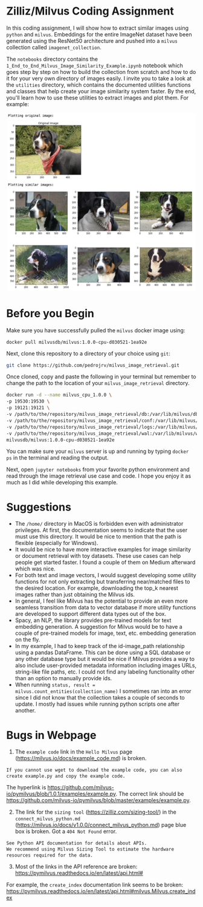 # Zilliz/Milvus Coding Assignment


In this coding assignment, I will show how to extract similar images using `python` and `milvus`. Embeddings for the entire ImageNet dataset have been generated using the ResNet50 architecture and pushed into a `milvus` collection called `imagenet_collection`. 

The `notebooks` directory contains the `1_End_to_End_Milvus_Image_Similarity_Example.ipynb` notebook which goes step by step on how to build the collection from scratch and how to do it for your very own directory of images easily. I invite you to take a look at the `utilities` directory, which contains the documented utilities functions and classes that help create your image similarity system faster. By the end, you'll learn how to use these utilities to extract images and plot them. For example:

<p align="center">
  <img src="assets/example_extraction.png" width="500">
</p>

# Before you Begin

Make sure you have successfully pulled the `milvus` docker image using:

```docker
docker pull milvusdb/milvus:1.0.0-cpu-d030521-1ea92e
```

Next, clone this repository to a directory of your choice using `git`:

```bash
git clone https://github.com/pedrojrv/milvus_image_retrieval.git
```

Once cloned, copy and paste the following in your terminal but remember to change the path to the location of your `milvus_image_retrieval` directory.

```bash
docker run -d --name milvus_cpu_1.0.0 \
-p 19530:19530 \
-p 19121:19121 \
-v /path/to/the/repository/milvus_image_retrieval/db:/var/lib/milvus/db \
-v /path/to/the/repository/milvus_image_retrieval/conf:/var/lib/milvus/conf \
-v /path/to/the/repository/milvus_image_retrieval/logs:/var/lib/milvus/logs \
-v /path/to/the/repository/milvus_image_retrieval/wal:/var/lib/milvus/wal \
milvusdb/milvus:1.0.0-cpu-d030521-1ea92e
```

You can make sure your `milvus` server is up and running by typing `docker ps` in the terminal and reading the output.

Next, open `jupyter notebooks` from your favorite python environment and read through the image retrieval use case and code. I hope you enjoy it as much as I did while developing this example. 

# Suggestions

- The `/home/` directory in MacOS is forbidden even with administrator privileges. At first, the documentation seems to indicate that the user must use this directory. It would be nice to mention that the path is flexible (especially for Windows).
- It would be nice to have more interactive examples for image similarity or document retrieval with toy datasets. These use cases can help people get started faster. I found a couple of them on Medium afterward which was nice. 
- For both text and image vectors, I would suggest developing some utility functions for not only extracting but transferring near/matched files to the desired location. For example, downloading the top_k nearest images rather than just obtaining the Milvus ids.
- In general, I feel like Milvus has the potential to provide an even more seamless transition from data to vector database if more utility functions are developed to support different data types out of the box.
- Spacy, an NLP, the library provides pre-trained models for text embedding generation. A suggestion for Milvus would be to have a couple of pre-trained models for image, text, etc. embedding generation on the fly.
- In my example, I had to keep track of the id-image_path relationship using a pandas DataFrame. This can be done using a SQL database or any other database type but it would be nice if Milvus provides a way to also include user-provided metadata information including images URLs, string-like file paths, etc.  I could not find any labeling functionality other than an option to manually provide ids. 
- When running `status, result = milvus.count_entities(collection_name)` I sometimes ran into an error since I did not know that the collection takes a couple of seconds to update. I mostly had issues while running python scripts one after another. 



# Bugs in Webpage

1. The `example code` link in the `Hello Milvus` page (https://milvus.io/docs/example_code.md) is broken. 

```
If you cannot use wget to download the example code, you can also create example.py and copy the example code.
```

The hyperlink is https://github.com/milvus-io/pymilvus/blob/1.0.1/examples/example.py. The correct link should be https://github.com/milvus-io/pymilvus/blob/master/examples/example.py.

2. The link for the `sizing tool` (https://zilliz.com/sizing-tool/) in the `connect_milvus_python.md` (https://milvus.io/docs/v1.0.0/connect_milvus_python.md) page blue box is broken. Got a `404 Not Found` error.

```
See Python API documentation for details about APIs.
We recommend using Milvus Sizing Tool to estimate the hardware resources required for the data.
```

3. Most of the links in the API reference are broken: https://pymilvus.readthedocs.io/en/latest/api.html#

For example, the `create_index` documentation link seems to be broken: https://pymilvus.readthedocs.io/en/latest/api.html#milvus.Milvus.create_index



<!-- ```bash
docker run -d --name milvus_cpu_1.0.0 \
-p 19530:19530 \
-p 19121:19121 \
-v /Users/pedrovicentevaldez/Desktop/milvus_image_retrieval/db:/var/lib/milvus/db \
-v /Users/pedrovicentevaldez/Desktop/milvus_image_retrieval/conf:/var/lib/milvus/conf \
-v /Users/pedrovicentevaldez/Desktop/milvus_image_retrieval/logs:/var/lib/milvus/logs \
-v /Users/pedrovicentevaldez/Desktop/milvus_image_retrieval/wal:/var/lib/milvus/wal \
milvusdb/milvus:1.0.0-cpu-d030521-1ea92e


docker run -d --name milvus_cpu_1.0.0 ^
-p 19530:19530 ^
-p 19121:19121 ^
-v C:/Users/Pedro/Desktop/milvus_image_retrieval/db:/var/lib/milvus/db ^
-v C:/Users/Pedro/Desktop/milvus_image_retrieval/conf:/var/lib/milvus/conf ^
-v C:/Users/Pedro/Desktop/milvus_image_retrieval/logs:/var/lib/milvus/logs ^
-v C:/Users/Pedro/Desktop/milvus_image_retrieval/wal:/var/lib/milvus/wal ^
milvusdb/milvus:1.0.0-cpu-d030521-1ea92e
``` -->